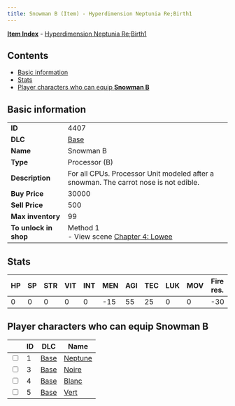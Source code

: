 ```yaml
---
title: Snowman B (Item) - Hyperdimension Neptunia Re;Birth1
---
```


[**Item Index**](/neptunia/rb1/item/index.html) - [Hyperdimension Neptunia Re;Birth1](/neptunia/rb1)

## Contents

- [Basic information](#basic-information)
- [Stats](#stats)
- [Player characters who can equip **Snowman B**](#player-characters-who-can-equip-snowman-b)

## Basic information

|   |   |
| -- | -- |
| **ID** | 4407 |
| **DLC** | [Base](/neptunia/rb1/dlc/1-base.html) |
| **Name** | Snowman B |
| **Type** | Processor (B) |
| **Description** | For all CPUs. Processor Unit modeled after a snowman. The carrot nose is not edible. |
| **Buy Price** | 30000 |
| **Sell Price** | 500 |
| **Max inventory** | 99 |
| **To unlock in shop** | Method 1<br />- View scene [Chapter 4: Lowee](/neptunia/rb1/scene/1-402-chapter-4-lowee.html) |


## Stats

| HP | SP | STR | VIT | INT | MEN | AGI | TEC | LUK | MOV | Fire res. | Ice res. | Wind res. | Lightning res. |
| -- | -- | --- | --- | --- | --- | --- | --- | --- | --- | --------- | -------- | --------- | -------------- |
| 0 | 0 | 0 | 0 | 0 | -15 | 55 | 25 | 0 | 0 | -30 | 30 | 0 | 0 |


## Player characters who can equip **Snowman B**

|    | ID | DLC | Name |
| -- | -- | --- | ---- |
| <input type="checkbox" id="rb1-player-1-1" class="trackbox" /> | 1 | [Base](/neptunia/rb1/dlc/1-base.html) | [Neptune](/neptunia/rb1/player/1-1-neptune.html) |
| <input type="checkbox" id="rb1-player-1-3" class="trackbox" /> | 3 | [Base](/neptunia/rb1/dlc/1-base.html) | [Noire](/neptunia/rb1/player/1-3-noire.html) |
| <input type="checkbox" id="rb1-player-1-4" class="trackbox" /> | 4 | [Base](/neptunia/rb1/dlc/1-base.html) | [Blanc](/neptunia/rb1/player/1-4-blanc.html) |
| <input type="checkbox" id="rb1-player-1-5" class="trackbox" /> | 5 | [Base](/neptunia/rb1/dlc/1-base.html) | [Vert](/neptunia/rb1/player/1-5-vert.html) |
